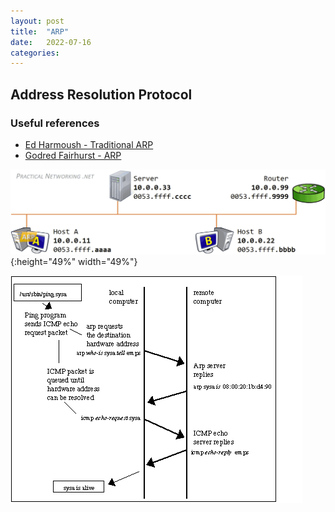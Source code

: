 ```yaml
---
layout: post
title:  "ARP"
date:   2022-07-16
categories:
---
```


## **Address Resolution Protocol**

### Useful references
* [Ed Harmoush - Traditional ARP](https://www.practicalnetworking.net/series/arp/traditional-arp/)<!---https://web.archive.org/web/20220715230817/https://www.practicalnetworking.net/series/arp/traditional-arp/-->
* [Godred Fairhurst - ARP](https://erg.abdn.ac.uk/users/gorry/course/inet-pages/arp.html)<!---https://web.archive.org/web/20220601092345/https://erg.abdn.ac.uk/users/gorry/course/inet-pages/arp.html-->

![arp-gif](/assets/img/arp/traditional-arp-process.gif){:height="49%" width="49%"}

![arp-ex](/assets/img/arp/arp-eg.gif)
